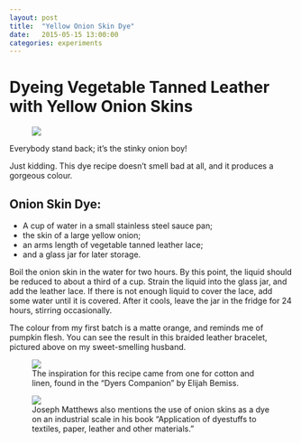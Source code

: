 ```yaml
---
layout: post
title:  "Yellow Onion Skin Dye"
date:   2015-05-15 13:00:00
categories: experiments
---
```


# Dyeing Vegetable Tanned Leather with Yellow Onion Skins

<figure>
<img src="http://fehuleather.s3.amazonaws.com/floraonfauna/onion-skin.jpg">
</figure>

Everybody stand back; it’s the stinky onion boy!

Just kidding. This dye recipe doesn’t smell bad at all, and it produces a gorgeous colour.


## Onion Skin Dye:

* A cup of water in a small stainless steel sauce pan;
* the skin of a large yellow onion;
* an arms length of vegetable tanned  leather lace;
* and a glass jar for later storage.

Boil the onion skin in the water for two hours. By this point, the liquid should be reduced to about a third of a cup. Strain the liquid into the glass jar, and add the leather lace. If there is not enough liquid to cover the lace, add some water until it is covered. After it cools, leave the jar in the fridge for 24 hours, stirring occasionally.

The colour from my first batch is a matte orange, and reminds me of pumpkin flesh. You can see the result in this braided leather bracelet, pictured above on my sweet-smelling husband.

<figure>
<img src="http://fehuleather.s3.amazonaws.com/floraonfauna/onion-skin-3.PNG">
<figcaption>The inspiration for this recipe came from one for cotton and linen, found in the “Dyers Companion” by Elijah Bemiss.</figcaption>
</figure>


<figure>
<img src="http://fehuleather.s3.amazonaws.com/floraonfauna/onion-skin-2.jpg">
<figcaption>Joseph Matthews also mentions the use of onion skins as a dye on an industrial scale in his book “Application of dyestuffs to textiles, paper, leather and other materials.”
</figcaption>
</figure>
